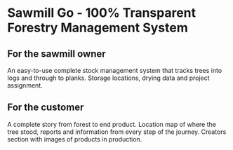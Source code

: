 # Sawmill Go - 100% Transparent Forestry Management System

## For the sawmill owner
An easy-to-use complete stock management system that tracks trees into logs and through to planks. Storage locations, drying data and project assignment. 

## For the customer
A complete story from forest to end product. Location map of where the tree stood, reports and information from every step of the journey. Creators section with images of products in production. 






